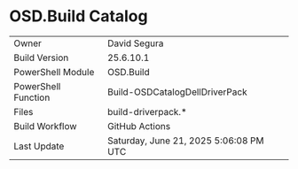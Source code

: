 ﻿# OSD.Build Catalog

| | |
|-|-|
| Owner | David Segura |
| Build Version | 25.6.10.1 |
| PowerShell Module | OSD.Build |
| PowerShell Function | Build-OSDCatalogDellDriverPack |
| Files | build-driverpack.* |
| Build Workflow | GitHub Actions |
| Last Update | Saturday, June 21, 2025 5:06:08 PM UTC |
